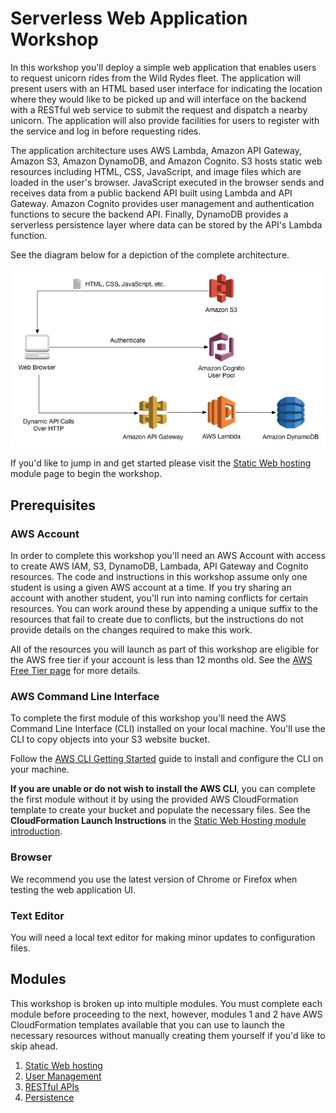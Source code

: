 # Serverless Web Application Workshop

In this workshop you'll deploy a simple web application that enables users to request unicorn rides from the Wild Rydes fleet. The application will present users with an HTML based user interface for indicating the location where they would like to be picked up and will interface on the backend with a RESTful web service to submit the request and dispatch a nearby unicorn. The application will also provide facilities for users to register with the service and log in before requesting rides.

The application architecture uses AWS Lambda, Amazon API Gateway, Amazon S3, Amazon DynamoDB, and Amazon Cognito. S3 hosts static web resources including HTML, CSS, JavaScript, and image files which are loaded in the user's browser. JavaScript executed in the browser sends and receives data from a public backend API built using Lambda and API Gateway. Amazon Cognito provides user management and authentication functions to secure the backend API. Finally, DynamoDB provides a serverless persistence layer where data can be stored by the API's Lambda function.

See the diagram below for a depiction of the complete architecture.

![Wild Rydes Web Application Architecture](images/wildrydes-complete-architecture.png)

If you'd like to jump in and get started please visit the [Static Web hosting](1_StaticWebHosting) module page to begin the workshop.

## Prerequisites

### AWS Account

In order to complete this workshop you'll need an AWS Account with access to create AWS IAM, S3, DynamoDB, Lambada, API Gateway and Cognito resources. The code and instructions in this workshop assume only one student is using a given AWS account at a time. If you try sharing an account with another student, you'll run into naming conflicts for certain resources. You can work around these by appending a unique suffix to the resources that fail to create due to conflicts, but the instructions do not provide details on the changes required to make this work.

All of the resources you will launch as part of this workshop are eligible for the AWS free tier if your account is less than 12 months old. See the [AWS Free Tier page](https://aws.amazon.com/free/) for more details.

### AWS Command Line Interface

To complete the first module of this workshop you'll need the AWS Command Line Interface (CLI) installed on your local machine. You'll use the CLI to copy objects into your S3 website bucket.

Follow the [AWS CLI Getting Started](http://docs.aws.amazon.com/cli/latest/userguide/cli-chap-getting-set-up.html) guide to install and configure the CLI on your machine.

**If you are unable or do not wish to install the AWS CLI**, you can complete the first module without it by using the provided AWS CloudFormation template to create your bucket and populate the necessary files. See the **CloudFormation Launch Instructions** in the [Static Web Hosting module introduction](1_StaticWebHosting).

### Browser

We recommend you use the latest version of Chrome or Firefox when testing the web application UI.

### Text Editor

You will need a local text editor for making minor updates to configuration files.

## Modules

This workshop is broken up into multiple modules. You must complete each module before proceeding to the next, however, modules 1 and 2 have AWS CloudFormation templates available that you can use to launch the necessary resources without manually creating them yourself if you'd like to skip ahead.

1. [Static Web hosting](1_StaticWebHosting)
2. [User Management](2_UserManagement)
3. [RESTful APIs](3_RESTfulAPIs)
4. [Persistence](4_Persistence)
